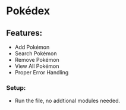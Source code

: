 # Pokédex

## Features:
- Add Pokémon
- Search Pokémon
- Remove Pokémon
- View All Pokémon
- Proper Error Handling

### Setup:
- Run the file, no addtional modules needed.
